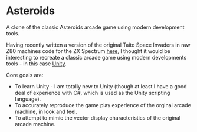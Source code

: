 # Asteroids

A clone of the classic Asteroids arcade game using modern development tools.

Having recently written a version of the original Taito Space Invaders in raw Z80 machines code for the ZX Spectrum [here](https://github.com/skagra/space-invaders), 
I thought it would be interesting to recreate a classic arcade game using modern developments tools - in this case [Unity](https://unity.com/).

Core goals are:

* To learn Unity - I am totally new to Unity (though at least I have a good deal of experience with C#, which is used as the Unity scripting language).
* To accurately reproduce the game play experience of the orginal arcade machine, in look and feel.
* To attempt to mimic the vector display characteristics of the original arcade machine.


